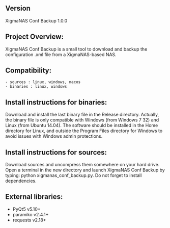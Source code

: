 Version
-------
XigmaNAS Conf Backup 1.0.0


Project Overview:
-----------------
XigmaNAS Conf Backup is a small tool to download and backup the configuration .xml file from a XigmaNAS-based NAS.


Compatibility:
--------------
    - sources : linux, windows, macos
    - binaries : linux, windows


Install instructions for binaries:
---------------------------------------
Download and install the last binary file in the Release directory. Actually, the binary file is only compatible with Windows (from Windows 7 32) and Linux (from Ubuntu 14.04). The software should be installed in the Home directory for Linux, and outside the Program Files directory for Windows to avoid issues with Windows admin protections.


Install instructions for sources:
--------------------------------------
Download sources and uncompress them somewhere on your hard drive. Open a terminal in the new directory and launch XigmaNAS Conf Backup by typing: python xigmanas_conf_backup.py. Do not forget to install dependencies.


External libraries:
-------------------
* PyQt5 v5.10+
* paramiko v2.4.1+
* requests v2.18+
